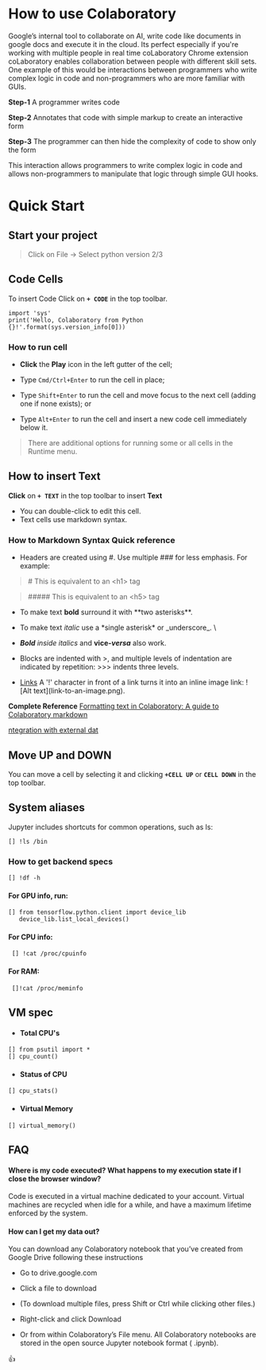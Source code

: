 # How to use Colaboratory 

Google’s internal tool to collaborate on AI, write code like documents in google docs and execute it in the cloud. Its perfect especially if you're working with multiple people in real time
coLaboratory Chrome extension  
coLaboratory enables collaboration between people with different skill sets. One example of this would be interactions between programmers who write complex logic in code and non-programmers who are more familiar with GUIs. 

**Step-1** A programmer writes code 

**Step-2** Annotates that code with simple markup to create an interactive form 

**Step-3** The programmer can then hide the complexity of code to show only the form 

This interaction allows programmers to write complex logic in code and allows non-programmers to manipulate that logic through simple GUI hooks.

 
# Quick Start

## Start your project

> Click on File -> Select python version 2/3

## Code Cells

To insert Code Click on **`+ CODE`** in the top toolbar.

``` 
import 'sys'
print('Hello, Colaboratory from Python {}!'.format(sys.version_info[0])) 
```

### How to run cell

- **Click** the **Play** icon in the left gutter of the cell;

- Type `Cmd/Ctrl+Enter` to run the cell in place;

- Type `Shift+Enter` to run the cell and move focus to the next cell (adding one if none exists); or

- Type `Alt+Enter` to run the cell and insert a new code cell immediately below it.

> There are additional options for running some or all cells in the Runtime menu.
 
## How to insert Text 

**Click** on  **`+ TEXT`** in the top toolbar to insert **Text**

- You can double-click to edit this cell. 
- Text cells use markdown syntax. 
 
### How to Markdown Syntax Quick reference
  
- Headers are created using \#. Use multiple \#\#\# for less emphasis. For example:

> \# This is equivalent to an &lt;h1> tag
 
> \##### This is equivalent to an &lt;h5> tag
 
- To make text **bold** surround it with \*\*two asterisks\*\*. 
- To make text *italic* use a \*single asterisk\* or \_underscore\_. \
- _**Bold** inside italics_ and **vice-_versa_** also work.
 
- Blocks are indented with \>, and multiple levels of indentation are indicated by repetition: \>\>\> indents three levels.
- [Links](https://research.google.com/colaboratory) A '!' character in front of a link turns it into an inline image link: !\[Alt text]\(link-to-an-image.png).

**Complete Reference** [Formatting text in Colaboratory: A guide to Colaboratory markdown
](https://colab.research.google.com/notebook#fileId=/v2/external/notebooks/markdown_guide.ipynb&scrollTo=tPqPXAKKkzaM)
 
[ntegration with external dat](www.github.com/pakistanai/computepower/colab/integration.md)

## Move UP and DOWN
You can move a cell by selecting it and clicking **`+CELL UP`** or **`CELL DOWN`** in the top toolbar. 

## System aliases
Jupyter includes shortcuts for common operations, such as ls:
``` 
[] !ls /bin
``` 
 
### How to get backend specs
``` 
[] !df -h
``` 
#### For GPU info, run:
``` 
[] from tensorflow.python.client import device_lib
   device_lib.list_local_devices()
``` 
 
#### For CPU info: 
``` 
 [] !cat /proc/cpuinfo 
 ``` 

#### For RAM: 
``` 
 []!cat /proc/meminfo 
 ``` 
 
## VM spec
- #### Total CPU's

``` 
[] from psutil import *
[] cpu_count()
``` 

- #### Status of CPU
``` 
[] cpu_stats()
``` 
- #### Virtual Memory
``` 
[] virtual_memory()
``` 



## FAQ
#### Where is my code executed? What happens to my execution state if I close the browser window?
Code is executed in a virtual machine dedicated to your account. Virtual machines are recycled when idle for a while, and have a maximum lifetime enforced by the system.

#### How can I get my data out?
You can download any Colaboratory notebook that you’ve created from Google Drive following these instructions

- Go to drive.google.com
- Click a file to download
- (To download multiple files, press Shift or Ctrl while clicking other files.)
- Right-click and click Download
 
- Or from within Colaboratory’s File menu. All Colaboratory notebooks are stored in the open source Jupyter notebook format ( .ipynb).
 
 
:+1:
